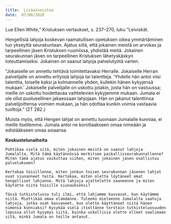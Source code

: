 ```yaml
---
title:  Lisäaineistoa
date:  07/08/2020
---
```


Lue Ellen White,” Kristuksen vertaukset, s. 237–270, luku ”Leiviskät.

Hengellisiä lahjoja koskevan raamatullisen opetuksen oikea ymmärtäminen tuo ykseyttä seurakuntaan. Ajatus siitä, että jokainen meistä on arvokas ja tarpeellinen jäsen Kristuksen ruumiissa, yhdistää meitä. Jokainen seurakunnan jäsen on tarpeellinen Kristuksen lähetyskäskyn toteuttamiseksi. Jokainen on saanut lahjoja palvelutyötä varten.

”Jokaiselle on annettu tehtävä toimitettavaksi Herralle. Jokaiselle Herran palvelijalle on annettu erityisiä lahjoja tai talentteja. ’Yhdelle hän antoi viisi talenttia, toiselle kaksi ja kolmannelle yhden, kullekin hänen kykyjensä mukaan.’ Jokaiselle palvelijalle on uskottu jotakin, josta hän on vastuussa; meille on uskottu hoidettavaa vaihtelevien kykyjemme mukaan. Jumala ei ole ollut puolueellinen jakaessaan lahjojaan. Hän on jakanut talenttinsa palvelijoittensa voimien mukaan, ja hän odottaa kunkin voimia vastaavia tuottoja.” (2T 282.)

Muista myös, että Hengen lahjat on annettu tuomaan Jumalalle kunniaa, ei meille itsellemme. Jumala antoi ne korottaakseen omaa nimeään ja edistääkseen omaa asiaansa.

**Keskustelunaiheita**

`Pohtikaa vielä sitä, miten jokainen meistä on saanut lahjoja Jumalalta. Mitä tämä käytännössä merkitsee paikallisseurakunnallenne? Miten tämä ajatus vaikuttaa siihen, miten jokainen jäsen osallistuu palvelukseen?`

`Kertokaa toisillenne, miten jonkun toisen seurakunnan jäsenen lahjat ovat siunanneet teitä. Kertokaa, miten olette löytäneet omat hengelliset lahjanne. Mitä lahjoja ajattelette saaneenne ja miten käytätte niitä toisille siunaukseksi?`

`Tässä tutkistelussa tuli ilmi, että lahjamme kasvavat, kun käytämme niitä. Miettikää omaa elämäänne. Tuleeko mieleenne Jumalalta saatuja lahjoja, jotka ovat kasvaneet, kun olette käyttäneet niitä hänen nimensä kunniaksi? Kysykää vielä itseltänne torstain tutkisteluosuuden lopussa ollut kysymys siitä, kuinka uskollisia olette olleet vaalimaan sitä, minkä Jumala on teille antanut.`